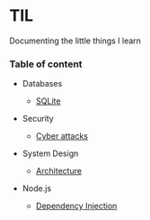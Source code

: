 # TIL
Documenting the little things I learn

### Table of content
- Databases
  - [SQLite](https://github.com/georgeben/TIL/blob/master/Databases/sqlite.md)

- Security
  - [Cyber attacks](https://github.com/georgeben/TIL/blob/master/Security/cyberattacks.md)
  
- System Design
  - [Architecture](https://github.com/georgeben/TIL/blob/master/System%20Design/architecture.md)

- Node.js
  - [Dependency Injection](https://github.com/georgeben/TIL/blob/master/Node.js/dependency-injection.md)

